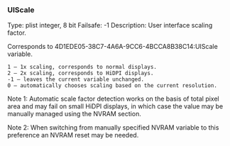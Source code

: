 ### UIScale
Type: plist integer, 8 bit
Failsafe: -1
Description: User interface scaling factor.

Corresponds to 4D1EDE05-38C7-4A6A-9CC6-4BCCA8B38C14:UIScale variable.
```shell
1 — 1x scaling, corresponds to normal displays.
2 — 2x scaling, corresponds to HiDPI displays.
-1 — leaves the current variable unchanged.
0 — automatically chooses scaling based on the current resolution.
```

Note 1: Automatic scale factor detection works on the basis of total pixel area and may fail on small HiDPI displays, 
in which case the value may be manually managed using the NVRAM section.

Note 2: When switching from manually specified NVRAM variable to this preference an NVRAM reset may be needed.